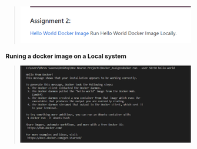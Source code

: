 
> ![Task2](image/Task2.png)

### Runing a docker image on a Local system

> ![Hello_Workd](image/hello_world.png)


